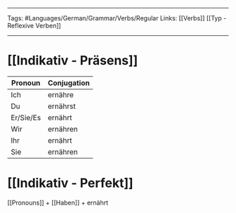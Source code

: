 ___
Tags: #Languages/German/Grammar/Verbs/Regular
Links: [[Verbs]] [[Typ - Reflexive Verben]]
___
# [[Indikativ - Präsens]]
Pronoun|Conjugation
------------ | ------------
Ich | ernähre
Du | ernährst
Er/Sie/Es | ernährt
Wir | ernähren
Ihr | ernährt
Sie | ernähren


# [[Indikativ - Perfekt]]
[[Pronouns]] + [[Haben]] + ernährt